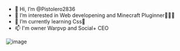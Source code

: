 - 👋 Hi, I’m @Pistolero2836
- 👀 I’m interested in Web developening and Minecraft Pluginner👨‍💻🧩
- 🌱 I’m currently learning Css🎨
- 📫 I'm owner Warpvp and Social+ CEO

![image](https://user-images.githubusercontent.com/112250123/209474402-d18b784a-4e74-4181-8833-4122984a659c.png)


<!---
Pistolero2836/Pistolero2836 is a ✨ special ✨ repository because its `README.md` (this file) appears on your GitHub profile.
You can click the Preview link to take a look at your changes.
--->
